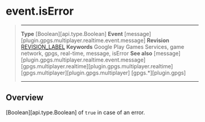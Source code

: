 # event.isError

> --------------------- ------------------------------------------------------------------------------------------
> __Type__              [Boolean][api.type.Boolean]
> __Event__             [message][plugin.gpgs.multiplayer.realtime.event.message]
> __Revision__          [REVISION_LABEL](REVISION_URL)
> __Keywords__          Google Play Games Services, game network, gpgs, real-time, message, isError
> __See also__          [message][plugin.gpgs.multiplayer.realtime.event.message]
>						[gpgs.multiplayer.realtime][plugin.gpgs.multiplayer.realtime]
>						[gpgs.multiplayer][plugin.gpgs.multiplayer]
>                       [gpgs.*][plugin.gpgs]
> --------------------- ------------------------------------------------------------------------------------------

## Overview

[Boolean][api.type.Boolean] of `true` in case of an error.